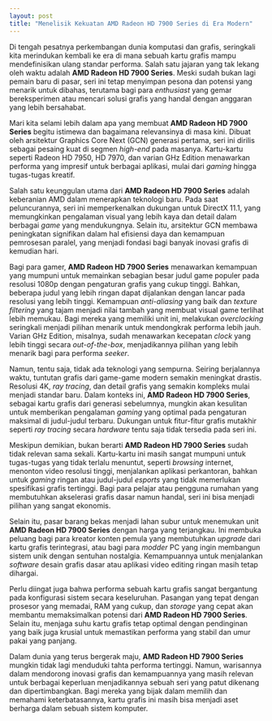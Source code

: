 ```yaml
---
layout: post
title: "Menelisik Kekuatan AMD Radeon HD 7900 Series di Era Modern"
---
```


Di tengah pesatnya perkembangan dunia komputasi dan grafis, seringkali kita merindukan kembali ke era di mana sebuah kartu grafis mampu mendefinisikan ulang standar performa. Salah satu jajaran yang tak lekang oleh waktu adalah **AMD Radeon HD 7900 Series**. Meski sudah bukan lagi pemain baru di pasar, seri ini tetap menyimpan pesona dan potensi yang menarik untuk dibahas, terutama bagi para *enthusiast* yang gemar bereksperimen atau mencari solusi grafis yang handal dengan anggaran yang lebih bersahabat.

Mari kita selami lebih dalam apa yang membuat **AMD Radeon HD 7900 Series** begitu istimewa dan bagaimana relevansinya di masa kini. Dibuat oleh arsitektur Graphics Core Next (GCN) generasi pertama, seri ini dirilis sebagai pesaing kuat di segmen *high-end* pada masanya. Kartu-kartu seperti Radeon HD 7950, HD 7970, dan varian GHz Edition menawarkan performa yang impresif untuk berbagai aplikasi, mulai dari *gaming* hingga tugas-tugas kreatif.

Salah satu keunggulan utama dari **AMD Radeon HD 7900 Series** adalah keberanian AMD dalam menerapkan teknologi baru. Pada saat peluncurannya, seri ini memperkenalkan dukungan untuk DirectX 11.1, yang memungkinkan pengalaman visual yang lebih kaya dan detail dalam berbagai *game* yang mendukungnya. Selain itu, arsitektur GCN membawa peningkatan signifikan dalam hal efisiensi daya dan kemampuan pemrosesan paralel, yang menjadi fondasi bagi banyak inovasi grafis di kemudian hari.

Bagi para gamer, **AMD Radeon HD 7900 Series** menawarkan kemampuan yang mumpuni untuk memainkan sebagian besar judul game populer pada resolusi 1080p dengan pengaturan grafis yang cukup tinggi. Bahkan, beberapa judul yang lebih ringan dapat dijalankan dengan lancar pada resolusi yang lebih tinggi. Kemampuan *anti-aliasing* yang baik dan *texture filtering* yang tajam menjadi nilai tambah yang membuat visual game terlihat lebih memukau. Bagi mereka yang memiliki unit ini, melakukan *overclocking* seringkali menjadi pilihan menarik untuk mendongkrak performa lebih jauh. Varian GHz Edition, misalnya, sudah menawarkan kecepatan *clock* yang lebih tinggi secara *out-of-the-box*, menjadikannya pilihan yang lebih menarik bagi para performa *seeker*.

Namun, tentu saja, tidak ada teknologi yang sempurna. Seiring berjalannya waktu, tuntutan grafis dari game-game modern semakin meningkat drastis. Resolusi 4K, *ray tracing*, dan detail grafis yang semakin kompleks mulai menjadi standar baru. Dalam konteks ini, **AMD Radeon HD 7900 Series**, sebagai kartu grafis dari generasi sebelumnya, mungkin akan kesulitan untuk memberikan pengalaman *gaming* yang optimal pada pengaturan maksimal di judul-judul terbaru. Dukungan untuk fitur-fitur grafis mutakhir seperti *ray tracing* secara *hardware* tentu saja tidak tersedia pada seri ini.

Meskipun demikian, bukan berarti **AMD Radeon HD 7900 Series** sudah tidak relevan sama sekali. Kartu-kartu ini masih sangat mumpuni untuk tugas-tugas yang tidak terlalu menuntut, seperti *browsing* internet, menonton video resolusi tinggi, menjalankan aplikasi perkantoran, bahkan untuk *gaming* ringan atau judul-judul *esports* yang tidak memerlukan spesifikasi grafis tertinggi. Bagi para pelajar atau pengguna rumahan yang membutuhkan akselerasi grafis dasar namun handal, seri ini bisa menjadi pilihan yang sangat ekonomis.

Selain itu, pasar barang bekas menjadi lahan subur untuk menemukan unit **AMD Radeon HD 7900 Series** dengan harga yang terjangkau. Ini membuka peluang bagi para kreator konten pemula yang membutuhkan *upgrade* dari kartu grafis terintegrasi, atau bagi para *modder* PC yang ingin membangun sistem unik dengan sentuhan nostalgia. Kemampuannya untuk menjalankan *software* desain grafis dasar atau aplikasi video editing ringan masih tetap dihargai.

Perlu diingat juga bahwa performa sebuah kartu grafis sangat bergantung pada konfigurasi sistem secara keseluruhan. Pasangan yang tepat dengan prosesor yang memadai, RAM yang cukup, dan *storage* yang cepat akan membantu memaksimalkan potensi dari **AMD Radeon HD 7900 Series**. Selain itu, menjaga suhu kartu grafis tetap optimal dengan pendinginan yang baik juga krusial untuk memastikan performa yang stabil dan umur pakai yang panjang.

Dalam dunia yang terus bergerak maju, **AMD Radeon HD 7900 Series** mungkin tidak lagi menduduki tahta performa tertinggi. Namun, warisannya dalam mendorong inovasi grafis dan kemampuannya yang masih relevan untuk berbagai keperluan menjadikannya sebuah seri yang patut dikenang dan dipertimbangkan. Bagi mereka yang bijak dalam memilih dan memahami keterbatasannya, kartu grafis ini masih bisa menjadi aset berharga dalam sebuah sistem komputer.
